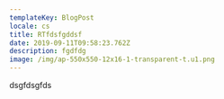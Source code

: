 ```yaml
---
templateKey: BlogPost
locale: cs
title: RTfdsfgddsf
date: 2019-09-11T09:58:23.762Z
description: fgdfdg
image: /img/ap-550x550-12x16-1-transparent-t.u1.png
---
```

dsgfdsgfds
